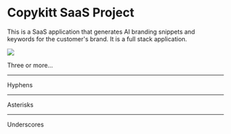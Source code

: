 # Copykitt SaaS Project

This is a SaaS application that generates AI branding snippets and keywords for the customer's brand.
It is a full stack application.

<img align="center" src="https://raw.githubusercontent.com/pixegami/copykitt-tutorial/main/images/copykitt_results.png" >

Three or more...

---

Hyphens

---

Asterisks

---

Underscores
